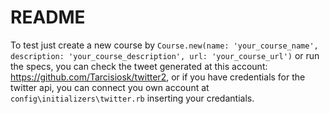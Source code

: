 # README

To test just create a new course by `Course.new(name: 'your_course_name', description: 'your_course_description', url: 'your_course_url')` or run the specs, you can check the tweet generated at this account: https://github.com/Tarcisiosk/twitter2, or if you have credentials for the twitter api, you can connect you own account at `config\initializers\twitter.rb` inserting your credantials.
